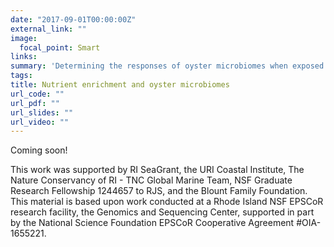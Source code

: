 ```yaml
---
date: "2017-09-01T00:00:00Z"
external_link: ""
image:
  focal_point: Smart
links:
summary: 'Determining the responses of oyster microbiomes when exposed to high nutrient conditions.'
tags:
title: Nutrient enrichment and oyster microbiomes
url_code: ""
url_pdf: ""
url_slides: ""
url_video: ""
---
```


Coming soon!

This work was supported by RI SeaGrant, the URI Coastal Institute, The Nature Conservancy of RI - TNC Global Marine Team, NSF Graduate Research Fellowship 1244657 to RJS, and the Blount Family Foundation. This material is based upon work conducted at a Rhode Island NSF EPSCoR research facility, the Genomics and Sequencing Center, supported in part by the National Science Foundation EPSCoR Cooperative Agreement #OIA-1655221.